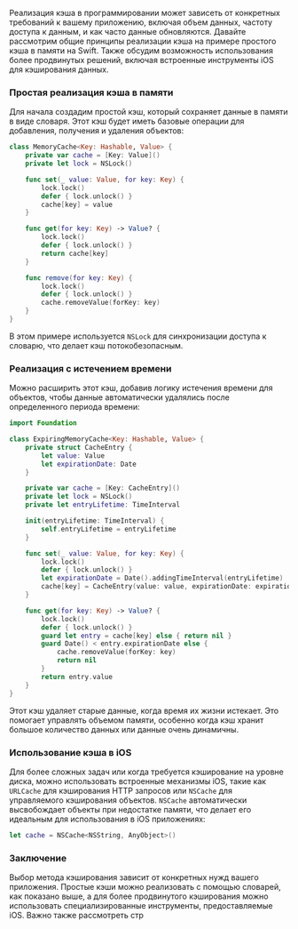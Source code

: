 Реализация кэша в программировании может зависеть от конкретных требований к вашему приложению, включая объем данных, частоту доступа к данным, и как часто данные обновляются. Давайте рассмотрим общие принципы реализации кэша на примере простого кэша в памяти на Swift. Также обсудим возможность использования более продвинутых решений, включая встроенные инструменты iOS для кэширования данных.

### Простая реализация кэша в памяти

Для начала создадим простой кэш, который сохраняет данные в памяти в виде словаря. Этот кэш будет иметь базовые операции для добавления, получения и удаления объектов:

```swift
class MemoryCache<Key: Hashable, Value> {
    private var cache = [Key: Value]()
    private let lock = NSLock()

    func set(_ value: Value, for key: Key) {
        lock.lock()
        defer { lock.unlock() }
        cache[key] = value
    }

    func get(for key: Key) -> Value? {
        lock.lock()
        defer { lock.unlock() }
        return cache[key]
    }

    func remove(for key: Key) {
        lock.lock()
        defer { lock.unlock() }
        cache.removeValue(forKey: key)
    }
}
```

В этом примере используется `NSLock` для синхронизации доступа к словарю, что делает кэш потокобезопасным.

### Реализация с истечением времени

Можно расширить этот кэш, добавив логику истечения времени для объектов, чтобы данные автоматически удалялись после определенного периода времени:

```swift
import Foundation

class ExpiringMemoryCache<Key: Hashable, Value> {
    private struct CacheEntry {
        let value: Value
        let expirationDate: Date
    }

    private var cache = [Key: CacheEntry]()
    private let lock = NSLock()
    private let entryLifetime: TimeInterval

    init(entryLifetime: TimeInterval) {
        self.entryLifetime = entryLifetime
    }

    func set(_ value: Value, for key: Key) {
        lock.lock()
        defer { lock.unlock() }
        let expirationDate = Date().addingTimeInterval(entryLifetime)
        cache[key] = CacheEntry(value: value, expirationDate: expirationDate)
    }

    func get(for key: Key) -> Value? {
        lock.lock()
        defer { lock.unlock() }
        guard let entry = cache[key] else { return nil }
        guard Date() < entry.expirationDate else {
            cache.removeValue(forKey: key)
            return nil
        }
        return entry.value
    }
}
```

Этот кэш удаляет старые данные, когда время их жизни истекает. Это помогает управлять объемом памяти, особенно когда кэш хранит большое количество данных или данные очень динамичны.

### Использование кэша в iOS

Для более сложных задач или когда требуется кэширование на уровне диска, можно использовать встроенные механизмы iOS, такие как `URLCache` для кэширования HTTP запросов или `NSCache` для управляемого кэширования объектов. `NSCache` автоматически высвобождает объекты при недостатке памяти, что делает его идеальным для использования в iOS приложениях:

```swift
let cache = NSCache<NSString, AnyObject>()
```

### Заключение

Выбор метода кэширования зависит от конкретных нужд вашего приложения. Простые кэши можно реализовать с помощью словарей, как показано выше, а для более продвинутого кэширования можно использовать специализированные инструменты, предоставляемые iOS. Важно также рассмотреть стр